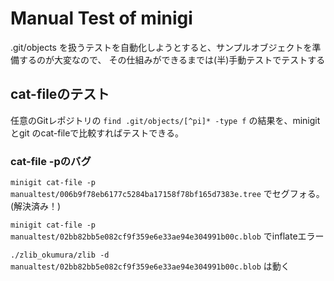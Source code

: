 # Manual Test of minigi

.git/objects を扱うテストを自動化しようとすると、サンプルオブジェクトを準備するのが大変なので、
その仕組みができるまでは(半)手動テストでテストする

## cat-fileのテスト

任意のGitレポジトリの `find .git/objects/[^pi]* -type f` の結果を、minigit とgit のcat-fileで比較すればテストできる。

### cat-file -pのバグ
`minigit cat-file -p manualtest/006b9f78eb6177c5284ba17158f78bf165d7383e.tree` でセグフォる。 (解決済み！)

`minigit cat-file -p manualtest/02bb82bb5e082cf9f359e6e33ae94e304991b00c.blob` でinflateエラー

`./zlib_okumura/zlib -d manualtest/02bb82bb5e082cf9f359e6e33ae94e304991b00c.blob` は動く
